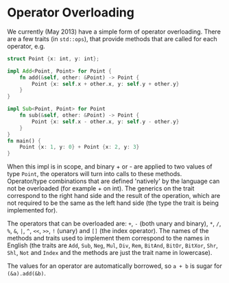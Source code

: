 # Operator Overloading

We currently (May 2013) have a simple form of operator overloading. There are a few traits (in `std::ops`), that provide methods that are called for each operator, e.g.

```rust
struct Point {x: int, y: int};

impl Add<Point, Point> for Point {
    fn add(&self, other: &Point) -> Point {
        Point {x: self.x + other.x, y: self.y + other.y}
    }
}

impl Sub<Point, Point> for Point
    fn sub(&self, other: &Point) -> Point {
        Point {x: self.x - other.x, y: self.y - other.y}
    }
}
fn main() {
    Point {x: 1, y: 0} + Point {x: 2, y: 3}
}
```

When this impl is in scope, and binary + or - are applied to two values of type `Point`, the operators will turn into calls to these methods. Operator/type combinations that are defined 'natively' by the language can not be overloaded (for example + on int). The generics on the trait correspond to the right hand side and the result of the operation, which are not required to be the same as the left hand side (the type the trait is being implemented for).

The operators that can be overloaded are: `+`, `-` (both unary and binary), `*`, `/`, `%`, `&`, `|`, `^`, `<<`, `>>`, `!` (unary) and `[]` (the index operator). The names of the methods and traits used to implement them correspond to the names in English (the traits are `Add`, `Sub`, `Neg`, `Mul`, `Div`, `Rem`, `BitAnd`, `BitOr`, `BitXor`, `Shr`, `Shl`, `Not` and `Index` and the methods are just the trait name in lowercase).

The values for an operator are automatically borrowed, so `a + b` is sugar for `(&a).add(&b)`.